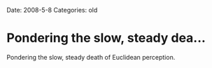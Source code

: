 Date: 2008-5-8
Categories: old

# Pondering the slow, steady dea...

Pondering the slow, steady death of Euclidean perception.

